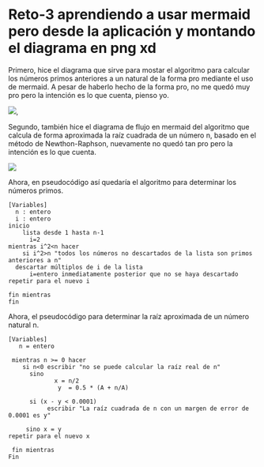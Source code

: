# Reto-3 aprendiendo a usar mermaid pero desde la aplicación y montando el diagrama en png xd

Primero, hice el diagrama que sirve para mostar el algoritmo para calcular los números primos anteriores a un natural de la forma pro mediante el uso de mermaid. A pesar de haberlo hecho de la forma pro, no me quedó muy pro pero la intención es lo que cuenta, pienso yo.

![](https://i.ibb.co/DY4c97B/mermaid-diagram-2023-09-10-180617.png),

Segundo, también hice el diagrama de flujo en mermaid del algoritmo que calcula de forma aproximada la raíz cuadrada de un número n, basado en el método de Newthon-Raphson, nuevamente no quedó tan pro pero la intención es lo que cuenta.

![](https://i.ibb.co/6XWxp7G/raices.png)

Ahora, en pseudocódigo así quedaría el algoritmo para determinar los números primos.

```pseudocode
[Variables]
  n : entero
  i : entero
inicio
    lista desde 1 hasta n-1
      i=2
mientras i^2<n hacer
    si i^2>n "todos los números no descartados de la lista son primos anteriores a n"
  descartar múltiplos de i de la lista
      i=entero inmediatamente posterior que no se haya descartado
repetir para el nuevo i

fin mientras
fin
```
Ahora, el pseudocódigo para determinar la raíz aproximada de un número natural n.

```pseudocode
[Variables]
   n = entero

 mientras n >= 0 hacer
    si n<0 escribir "no se puede calcular la raíz real de n"
      sino
             x = n/2
              y  = 0.5 * (A + n/A)

      si (x - y < 0.0001)
           escribir "La raíz cuadrada de n con un margen de error de 0.0001 es y"

     sino x = y
repetir para el nuevo x

 fin mientras
Fin
```
